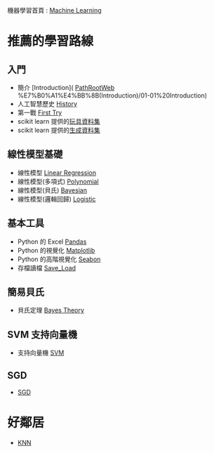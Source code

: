 
機器學習首頁 : [Machine Learning](https://tobytoy.github.io/OpenResource/machine-learning(scikit-learn)/)

[PathRootGit]: https://github.com/tobytoy/OpenResource/blob/main/machine-learning(scikit-learn)/jupyter/
[PathRootWeb]: https://tobytoy.github.io/OpenResource/machine-learning(scikit-learn)/jupyter/

# 推薦的學習路線

## 入門

- 簡介 [Introduction]( [PathRootWeb] %E7%B0%A1%E4%BB%8B(Introduction)/01-01%20Introduction)
- 人工智慧歷史 [History]([PathRootWeb]%E7%B0%A1%E4%BB%8B(Introduction)/)
- 第一戰 [First Try]([PathRootWeb]%E7%B0%A1%E4%BB%8B(Introduction)/01-02%20First_Try)
- scikit learn 提供的[玩具資料集]([PathRootWeb]%E8%B3%87%E6%96%99%E9%9B%86(datasets)/01-03%20Toy-datasets)
- scikit learn 提供的[生成資料集]([PathRootWeb]%E8%B3%87%E6%96%99%E9%9B%86(datasets)/01-04%20Generated-Datasets)

## 線性模型基礎

- 線性模型 [Linear Regression]([PathRootWeb]%E5%9F%BA%E6%9C%AC%E6%A8%A1%E5%9E%8B(basic-model)/%E7%B7%9A%E6%80%A7%E6%A8%A1%E5%9E%8B(Linear)/02_01%20Linear_Regression)
- 線性模型(多項式) [Polynomial]([PathRootWeb]%E5%9F%BA%E6%9C%AC%E6%A8%A1%E5%9E%8B(basic-model)/%E7%B7%9A%E6%80%A7%E6%A8%A1%E5%9E%8B(Linear)/02_02%20Linear_Regression_Polynomial)
- 線性模型(貝氏) [Bayesian]([PathRootWeb]%E5%9F%BA%E6%9C%AC%E6%A8%A1%E5%9E%8B(basic-model)/%E7%B7%9A%E6%80%A7%E6%A8%A1%E5%9E%8B(Linear)/02_03%20Linear_Regression_Bayesian)
- 線性模型(邏輯回歸) [Logistic]([PathRootWeb]%E5%9F%BA%E6%9C%AC%E6%A8%A1%E5%9E%8B(basic-model)/%E7%B7%9A%E6%80%A7%E6%A8%A1%E5%9E%8B(Linear)/02_04%20Linear_Regression_Logistic)

## 基本工具

- Python 的 Excel [Pandas]([PathRootWeb]%E5%85%B6%E4%BB%96%E5%B7%A5%E5%85%B7(other-tools)/00-01%20(Appendex)%20Pandas)
- Python 的視覺化 [Matplotlib]([PathRootWeb]%E5%85%B6%E4%BB%96%E5%B7%A5%E5%85%B7(other-tools)/00-02%20(Appendex)%20Visualization)
- Python 的高階視覺化 [Seabon]([PathRootWeb]%E5%85%B6%E4%BB%96%E5%B7%A5%E5%85%B7(other-tools)/00-03%20(Appendex)%20seabon)
- 存檔讀檔 [Save_Load]([PathRootWeb]%E5%85%B6%E4%BB%96%E5%B7%A5%E5%85%B7(other-tools)/00-04%20(Appendex)%20Save_Load)

## 簡易貝氏

- 貝氏定理 [Bayes Theory]([PathRootWeb]%E5%9F%BA%E6%9C%AC%E6%A8%A1%E5%9E%8B(basic-model)/%E8%B2%9D%E6%B0%8F(bayes)/03_01%20Bayes_Theory)

## SVM 支持向量機

- 支持向量機 [SVM]([PathRootWeb]%E5%9F%BA%E6%9C%AC%E6%A8%A1%E5%9E%8B(basic-model)/%E6%94%AF%E6%8C%81%E5%90%91%E9%87%8F%E6%A9%9F(SVM)/04_01%20Support_Vector_Machines)

## SGD

- [SGD]([PathRootWeb]%E5%9F%BA%E6%9C%AC%E6%A8%A1%E5%9E%8B(basic-model)/%E9%9A%A8%E6%A9%9F%E6%A2%AF%E5%BA%A6%E4%B8%8B%E9%99%8D(stochastic-gradient-descent)/05_01%20Stochastic_Gradient_Descent)

# 好鄰居

- [KNN]([PathRootWeb]%E5%9F%BA%E6%9C%AC%E6%A8%A1%E5%9E%8B(basic-model)/NearestNeighbors/06_01%20KNN)

